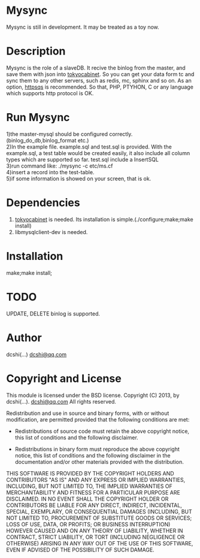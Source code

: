 Mysync
======
Mysync is still in development. It may be treated as a toy now.

Description
===========
Mysync is the role of a slaveDB. It recive the binlog from the master, and save them with json into <a href="http://fallabs.com/tokyocabinet/" title="tc" target="_blank">tokyocabinet</a>. So you can get your data form tc and sync them to any other servers, such as redis, mc, sphinx and so on. As an option, <a href="https://code.google.com/p/httpsqs/" title="httsqs" target="_blank">httpsqs</a> is recommended. So that, PHP, PTYHON, C or any language which supports http protocol is OK.

Run Mysync
==========
1)the master-mysql should be configured correctly.(binlog_do_db,binlog_format etc.) <br/>
2)In the example file. example.sql and test.sql is provided. With the example.sql, a test table would be created easily, it also include all column types which are supported so far. test.sql include a InsertSQL<br/>
3)run command like: ./mysync -c etc/ms.cf<br/>
4)insert a record into the test-table.<br/>
5)if some information is showed on your screen, that is ok.

Dependencies
============
1) <a href="http://fallabs.com/tokyocabinet/" target="_blank" title="tc">tokyocabinet</a> is needed. Its installation is simple.(./configure;make;make install) <br/>
2) libmysqlclient-dev is needed.

Installation
============
make;make install;

TODO
====
UPDATE, DELETE binlog is supported.

Author
======
dcshi(...) <dcshi@qq.com>

Copyright and License
=====================
This module is licensed under the BSD license.
Copyright (C) 2013, by dcshi(...). <dcshi@qq.com>
All rights reserved.

Redistribution and use in source and binary forms, with or without modification, are permitted provided that the following conditions are met:

  * Redistributions of source code must retain the above copyright notice, this list of conditions and the following disclaimer.

  * Redistributions in binary form must reproduce the above copyright notice, this list of conditions and 
      the following disclaimer in the documentation and/or other materials provided with the distribution.

THIS SOFTWARE IS PROVIDED BY THE COPYRIGHT HOLDERS AND CONTRIBUTORS "AS IS" AND ANY EXPRESS OR IMPLIED WARRANTIES, 
INCLUDING, BUT NOT LIMITED TO, THE IMPLIED WARRANTIES OF MERCHANTABILITY AND FITNESS FOR A PARTICULAR PURPOSE ARE DISCLAIMED. 
IN NO EVENT SHALL THE COPYRIGHT HOLDER OR CONTRIBUTORS BE LIABLE FOR ANY DIRECT, INDIRECT, INCIDENTAL, SPECIAL, EXEMPLARY, 
OR CONSEQUENTIAL DAMAGES (INCLUDING, BUT NOT LIMITED TO, PROCUREMENT OF SUBSTITUTE GOODS OR SERVICES; LOSS OF USE, DATA, OR PROFITS; 
OR BUSINESS INTERRUPTION) HOWEVER CAUSED AND ON ANY THEORY OF LIABILITY, WHETHER IN CONTRACT, STRICT LIABILITY, 
OR TORT (INCLUDING NEGLIGENCE OR OTHERWISE) ARISING IN ANY WAY OUT OF THE USE OF THIS SOFTWARE, EVEN IF ADVISED OF THE POSSIBILITY OF SUCH DAMAGE.
 


